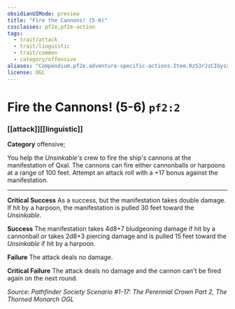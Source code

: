 ```yaml
---
obsidianUIMode: preview
title: "Fire the Cannons! (5-6)"
cssclasses: pf2e,pf2e-action
tags:
  - trait/attack
  - trait/linguistic
  - trait/common
  - category/offensive
aliases: "Compendium.pf2e.adventure-specific-actions.Item.0z53rJzCIGysXGTy"
license: OGL
---
```

# Fire the Cannons! (5-6) `pf2:2`

### [[attack]][[linguistic]]

**Category** offensive; 




You help the _Unsinkable's_ crew to fire the ship's cannons at the manifestation of Qxal. The cannons can fire either cannonballs or harpoons at a range of 100 feet. Attempt an attack roll with a +17 bonus against the manifestation.

* * *

**Critical Success** As a success, but the manifestation takes double damage. If hit by a harpoon, the manifestation is pulled 30 feet toward the _Unsinkable_.

**Success** The manifestation takes 4d8+7 bludgeoning damage if hit by a cannonball or takes 2d8+3 piercing damage and is pulled 15 feet toward the _Unsinkable_ if hit by a harpoon.

**Failure** The attack deals no damage.

**Critical Failure** The attack deals no damage and the cannon can't be fired again on the next round.

*Source: Pathfinder Society Scenario #1-17: The Perennial Crown Part 2, The Thorned Monarch*
*OGL*